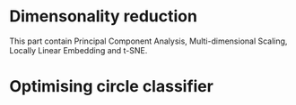 # Dimensonality reduction
This part contain Principal Component Analysis, Multi-dimensional Scaling, Locally Linear Embedding and t-SNE.


# Optimising circle classifier

